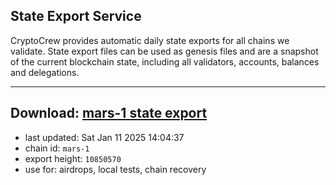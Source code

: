 ## State Export Service
CryptoCrew provides automatic daily state exports for all chains we validate. State export files can be used as genesis files and are a snapshot of the current blockchain state, including all validators, accounts, balances and delegations.

---
**Download: [mars-1 state export](https://dl-eu2.ccvalidators.com/SERVICE/mars/mars-1_export_10850570.json)**
---

- last updated: Sat Jan 11 2025 14:04:37
- chain id: `mars-1`
- export height: `10850570`
- use for: airdrops, local tests, chain recovery
